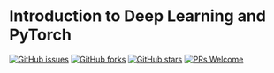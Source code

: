 # Introduction to Deep Learning and PyTorch
[![GitHub issues](https://img.shields.io/github/issues/Develop-Packt/Introduction-to-Deep-Learning-and-PyTorch.svg)](https://github.com/Develop-Packt/Introduction-to-Deep-Learning-and-PyTorch/issues)
[![GitHub forks](https://img.shields.io/github/forks/Develop-Packt/Introduction-to-Deep-Learning-and-PyTorch.svg)](https://github.com/Develop-Packt/Introduction-to-Deep-Learning-and-PyTorch/network)
[![GitHub stars](https://img.shields.io/github/stars/Develop-Packt/Introduction-to-Deep-Learning-and-PyTorch.svg)](https://github.com/Develop-Packt/Introduction-to-Deep-Learning-and-PyTorch/stargazers)
[![PRs Welcome](https://img.shields.io/badge/PRs-welcome-brightgreen.svg)](https://github.com/Develop-Packt/Introduction-to-Deep-Learning-and-PyTorch/pulls)

